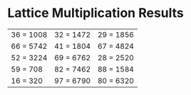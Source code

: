 # Lattice Multiplication Results

|   |   |   |
|---|---|---|
| 36 = 1008 | 32 = 1472 | 29 = 1856 |
| 66 = 5742 | 41 = 1804 | 67 = 4824 |
| 52 = 3224 | 69 = 6762 | 28 = 2520 |
| 59 = 708 | 82 = 7462 | 88 = 1584 |
| 16 = 320 | 97 = 6790 | 80 = 6320 |
